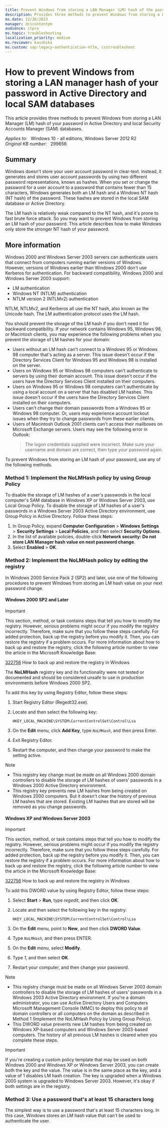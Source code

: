 ```yaml
---
title: Prevent Windows from storing a LAN Manager (LM) hash of the password in AD and local SAM databases
description: Provides three methods to prevent Windows from storing a LAN manager hash of your password.
ms.date: 12/26/2023
manager: dcscontentpm
audience: itpro
ms.topic: troubleshooting
localization_priority: medium
ms.reviewer: kaushika
ms.custom: sap:legacy-authentication-ntlm, csstroubleshoot
---
```

# How to prevent Windows from storing a LAN manager hash of your password in Active Directory and local SAM databases

This article provides three methods to prevent Windows from storing a LAN Manager (LM) hash of your password in Active Directory and local Security Accounts Manager (SAM) databases.

_Applies to:_ &nbsp; Windows 10 - all editions, Windows Server 2012 R2  
_Original KB number:_ &nbsp; 299656

## Summary

Windows doesn't store your user account password in clear-text. Instead, it generates and stores user account passwords by using two different password representations, known as hashes. When you set or change the password for a user account to a password that contains fewer than 15 characters, Windows generates both an LM hash and a Windows NT hash (NT hash) of the password. These hashes are stored in the local SAM database or Active Directory.

The LM hash is relatively weak compared to the NT hash, and it's prone to fast brute force attack. So you may want to prevent Windows from storing an LM hash of your password. This article describes how to make Windows only store the stronger NT hash of your password.

## More information

Windows 2000 and Windows Server 2003 servers can authenticate users that connect from computers running earlier versions of Windows. However, versions of Windows earlier than Windows 2000 don't use Kerberos for authentication. For backward compatibility, Windows 2000 and Windows Server 2003 support:

- LM authentication
- Windows NT (NTLM) authentication
- NTLM version 2 (NTLMv2) authentication

NTLM, NTLMv2, and Kerberos all use the NT hash, also known as the Unicode hash. The LM authentication protocol uses the LM hash.

You should prevent the storage of the LM hash if you don't need it for backward compatibility. If your network contains Windows 95, Windows 98, or Macintosh clients, you may experience the following problems when you prevent the storage of LM hashes for your domain:

- Users without an LM hash can't connect to a Windows 95 or Windows 98 computer that's acting as a server. This issue doesn't occur if the Directory Services Client for Windows 95 and Windows 98 is installed on the server.
- Users on Windows 95 or Windows 98 computers can't authenticate to servers by using their domain account. This issue doesn't occur if the users have the Directory Services Client installed on their computers.
- Users on Windows 95 or Windows 98 computers can't authenticate by using a local account on a server that has disabled LM hashes. This issue doesn't occur if the users have the Directory Services Client installed on their computers.
- Users can't change their domain passwords from a Windows 95 or Windows 98 computer. Or, users may experience account lockout issues when they try to change passwords from these earlier clients.
- Users of Macintosh Outlook 2001 clients can't access their mailboxes on Microsoft Exchange servers. Users may see the following error in Outlook:
    > The logon credentials supplied were incorrect. Make sure your username and domain are correct, then type your password again.

To prevent Windows from storing an LM hash of your password, use any of the following methods.

### Method 1: Implement the NoLMHash policy by using Group Policy

To disable the storage of LM hashes of a user's passwords in the local computer's SAM database in Windows XP or Windows Server 2003, use Local Group Policy. To disable the storage of LM hashes of a user's passwords in a Windows Server 2003 Active Directory environment, use Group Policy in Active Directory. Follow these steps:

1. In Group Policy, expand **Computer Configuration** > **Windows Settings** > **Security Settings** > **Local Policies**, and then select **Security Options**.
2. In the list of available policies, double-click **Network security: Do not store LAN Manager hash value on next password change**.
3. Select **Enabled** > **OK**.

### Method 2: Implement the NoLMHash policy by editing the registry

In Windows 2000 Service Pack 2 (SP2) and later, use one of the following procedures to prevent Windows from storing an LM hash value on your next password change.

#### Windows 2000 SP2 and Later

> [!IMPORTANT]
> This section, method, or task contains steps that tell you how to modify the registry. However, serious problems might occur if you modify the registry incorrectly. Therefore, make sure that you follow these steps carefully. For added protection, back up the registry before you modify it. Then, you can restore the registry if a problem occurs. For more information about how to back up and restore the registry, click the following article number to view the article in the Microsoft Knowledge Base:
>
> [322756](https://support.microsoft.com/help/322756) How to back up and restore the registry in Windows  
>
> The **NoLMHash** registry key and its functionality were not tested or documented and should be considered unsafe to use in production environments before Windows 2000 SP2.

To add this key by using Registry Editor, follow these steps:

1. Start Registry Editor (Regedt32.exe).
1. Locate and then select the following key:

    `HKEY_LOCAL_MACHINE\SYSTEM\CurrentControlSet\Control\Lsa`
1. On the **Edit** menu, click **Add Key**, type *`NoLMHash`*, and then press Enter.
1. Exit Registry Editor.
1. Restart the computer, and then change your password to make the setting active.

> [!NOTE]
>
> - This registry key change must be made on all Windows 2000 domain controllers to disable the storage of LM hashes of users' passwords in a Windows 2000 Active Directory environment.
> - This registry key prevents new LM hashes from being created on Windows 2000 computers. But it doesn't clear the history of previous LM hashes that are stored. Existing LM hashes that are stored will be removed as you change passwords.

#### Windows XP and Windows Server 2003

> [!IMPORTANT]
> This section, method, or task contains steps that tell you how to modify the registry. However, serious problems might occur if you modify the registry incorrectly. Therefore, make sure that you follow these steps carefully. For added protection, back up the registry before you modify it. Then, you can restore the registry if a problem occurs. For more information about how to back up and restore the registry, click the following article number to view the article in the Microsoft Knowledge Base:
>
> [322756](https://support.microsoft.com/help/322756) How to back up and restore the registry in Windows  

To add this DWORD value by using Registry Editor, follow these steps:

1. Select **Start** > **Run**, type *regedit*, and then click **OK**.
2. Locate and then select the following key in the registry:

    `HKEY_LOCAL_MACHINE\SYSTEM\CurrentControlSet\Control\Lsa`

3. On the **Edit** menu, point to **New**, and then click **DWORD Value**.
4. Type *`NoLMHash`*, and then press ENTER.
5. On the **Edit** menu, select **Modify**.
6. Type *1*, and then select **OK**.
7. Restart your computer, and then change your password.

> [!NOTE]
>
> - This registry change must be made on all Windows Server 2003 domain controllers to disable the storage of LM hashes of users' passwords in a Windows 2003 Active Directory environment. If you're a domain administrator, you can use Active Directory Users and Computers Microsoft Management Console (MMC) to deploy this policy to all domain controllers or all computers on the domain as described in Method 1 (Implement the NoLMHash Policy by Using Group Policy).
> - This DWORD value prevents new LM hashes from being created on Windows XP-based computers and Windows Server 2003-based computers. The history of all previous LM hashes is cleared when you complete these steps.

> [!IMPORTANT]
> If you're creating a custom policy template that may be used on both Windows 2000 and Windows XP or Windows Server 2003, you can create both the key and the value. The value is in the same place as the key, and a value of 1 disables LM hash creation. The key is upgraded when a Windows 2000 system is upgraded to Windows Server 2003. However, it's okay if both settings are in the registry.

### Method 3: Use a password that's at least 15 characters long

The simplest way is to use a password that's at least 15 characters long. In this case, Windows stores an LM hash value that can't be used to authenticate the user.
